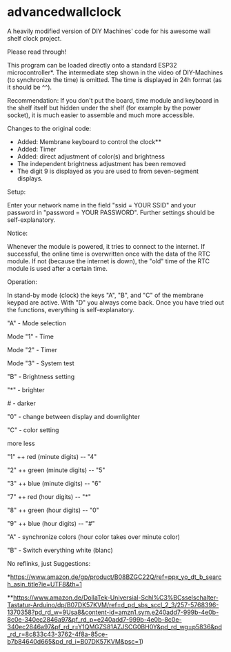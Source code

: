 # advancedwallclock
 A heavily modified version of DIY Machines' code for his awesome wall shelf clock project.

Please read through!

This program can be loaded directly onto a standard ESP32 microcontroller*. The intermediate step shown in the video of DIY-Machines (to synchronize the time) is omitted. The time is displayed in 24h format (as it should be ^^). 

Recommendation: 
If you don't put the board, time module and keyboard in the shelf itself but hidden under the shelf (for example by the power socket), it is much easier to assemble and much more accessible. 

Changes to the original code:
- Added: Membrane keyboard to control the clock**
- Added: Timer
- Added: direct adjustment of color(s) and brightness
- The independent brightness adjustment has been removed
- The digit 9 is displayed as you are used to from seven-segment displays.



Setup:

Enter your network name in the field "ssid = YOUR SSID" and your password in "password = YOUR PASSWORD". Further settings should be self-explanatory. 




Notice:

Whenever the module is powered, it tries to connect to the internet. If successful, the online time is overwritten once with the data of the RTC module. If not (because the internet is down), the "old" time of the RTC module is used after a certain time. 



Operation:

In stand-by mode (clock) the keys "A", "B", and "C" of the membrane keypad are active. With "D" you always come back. Once you have tried out the functions, everything is self-explanatory.


"A" - Mode selection

Mode "1" - Time

Mode "2" - Timer

Mode "3" - System test




"B" - Brightness setting

"*" - brighter 

*#* - darker

"0" - change between display and downlighter




"C" - color setting

   more                   less
   
"1" ++ red (minute digits)   -- "4"

"2" ++ green (minute digits) -- "5"

"3" ++ blue (minute digits)  -- "6"


"7" ++ red (hour digits) -- "*"

"8" ++ green (hour digits) -- "0"

"9" ++ blue (hour digits) -- "#"



"A" - synchronize colors (hour color takes over minute color) 

"B" - Switch everything white (blanc)



No reflinks, just Suggestions:

*https://www.amazon.de/gp/product/B08BZGC22Q/ref=ppx_yo_dt_b_search_asin_title?ie=UTF8&th=1

**https://www.amazon.de/DollaTek-Universial-Schl%C3%BCsselschalter-Tastatur-Arduino/dp/B07DK57KVM/ref=d_pd_sbs_sccl_2_3/257-5768396-1370358?pd_rd_w=9Usa8&content-id=amzn1.sym.e240add7-999b-4e0b-8c0e-340ec2846a97&pf_rd_p=e240add7-999b-4e0b-8c0e-340ec2846a97&pf_rd_r=Y1QMGZS81AZJSCG0BH0Y&pd_rd_wg=p5836&pd_rd_r=8c833c43-3762-4f8a-85ce-b7b84640d665&pd_rd_i=B07DK57KVM&psc=1)
